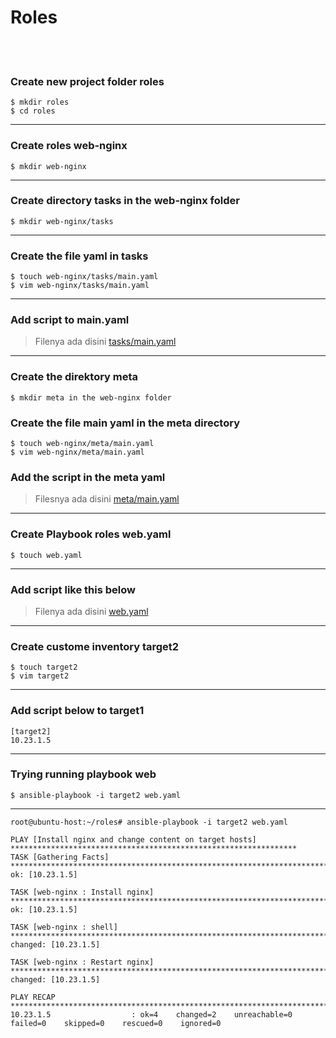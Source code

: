 # Roles
<br><br>
### Create new project folder roles
```
$ mkdir roles
$ cd roles
```
---
### Create roles web-nginx
```
$ mkdir web-nginx
```
---
### Create directory tasks in the web-nginx folder
```
$ mkdir web-nginx/tasks
```
---
### Create the file yaml in tasks
```
$ touch web-nginx/tasks/main.yaml
$ vim web-nginx/tasks/main.yaml
```
---
### Add script to main.yaml
> Filenya ada disini [tasks/main.yaml](./tasks/main.yaml)
---
### Create the direktory meta
```
$ mkdir meta in the web-nginx folder
```
### Create the file main yaml in the meta directory
```
$ touch web-nginx/meta/main.yaml
$ vim web-nginx/meta/main.yaml
```
### Add the script in the meta yaml
> Filesnya ada disini [meta/main.yaml](./meta/main.yaml)
---
### Create Playbook roles web.yaml
```
$ touch web.yaml
```
---
### Add script like this below
> Filenya ada disini [web.yaml](./web.yaml)
---
### Create custome inventory target2
```
$ touch target2
$ vim target2
```
---
### Add script below to target1
```
[target2]
10.23.1.5
```
---
### Trying running playbook web
```
$ ansible-playbook -i target2 web.yaml
```
---
```
root@ubuntu-host:~/roles# ansible-playbook -i target2 web.yaml

PLAY [Install nginx and change content on target hosts] ****************************************************************
TASK [Gathering Facts] *************************************************************************************************
ok: [10.23.1.5]

TASK [web-nginx : Install nginx] ***************************************************************************************
ok: [10.23.1.5]

TASK [web-nginx : shell] ***********************************************************************************************
changed: [10.23.1.5]

TASK [web-nginx : Restart nginx] ***************************************************************************************
changed: [10.23.1.5]

PLAY RECAP *************************************************************************************************************
10.23.1.5                  : ok=4    changed=2    unreachable=0    failed=0    skipped=0    rescued=0    ignored=0

```